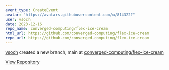 ```yaml
---
event_type: CreateEvent
avatar: "https://avatars.githubusercontent.com/u/814322?"
user: vsoch
date: 2023-12-16
repo_name: converged-computing/flex-ice-cream
html_url: https://github.com/converged-computing/flex-ice-cream
repo_url: https://github.com/converged-computing/flex-ice-cream
---
```


<a href='https://github.com/vsoch' target='_blank'>vsoch</a> created a new branch, main at <a href='https://github.com/converged-computing/flex-ice-cream' target='_blank'>converged-computing/flex-ice-cream</a>

<a href='https://github.com/converged-computing/flex-ice-cream' target='_blank'>View Repository</a>